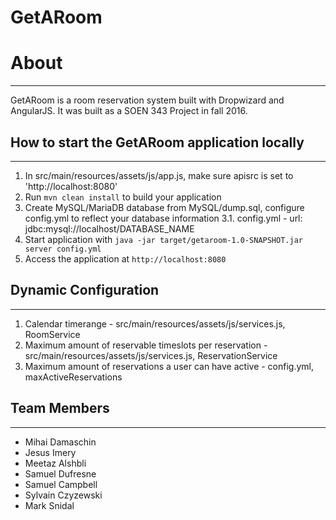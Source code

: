 # GetARoom

# About
---
GetARoom is a room reservation system built with Dropwizard and AngularJS. It was built as a SOEN 343 Project in fall 2016.


## How to start the GetARoom application locally
---

1. In src/main/resources/assets/js/app.js, make sure apisrc is set to 'http://localhost:8080'
2. Run `mvn clean install` to build your application
3. Create MySQL/MariaDB database from MySQL/dump.sql, configure config.yml to reflect your database information
	3.1. config.yml - url: jdbc:mysql://localhost/DATABASE_NAME
4. Start application with `java -jar target/getaroom-1.0-SNAPSHOT.jar server config.yml`
5. Access the application at `http://localhost:8080`


## Dynamic Configuration
---

1. Calendar timerange - src/main/resources/assets/js/services.js, RoomService
2. Maximum amount of reservable timeslots per reservation - src/main/resources/assets/js/services.js, ReservationService
3. Maximum amount of reservations a user can have active - config.yml, maxActiveReservations


## Team Members
---
- Mihai Damaschin
- Jesus Imery
- Meetaz Alshbli
- Samuel Dufresne
- Samuel Campbell
- Sylvain Czyzewski
- Mark Snidal